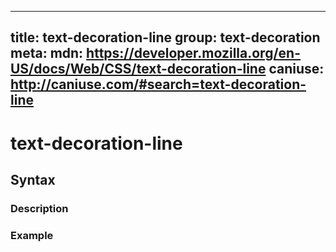 
  ---
  title: text-decoration-line
  group: text-decoration
  meta:
    mdn: https://developer.mozilla.org/en-US/docs/Web/CSS/text-decoration-line
    caniuse: http://caniuse.com/#search=text-decoration-line
  ---

  # text-decoration-line
  <!--- Introduction for text-decoration-line, keep it brief and set the overall context -->

  ## Syntax
  <!--- Introduce the various syntax for text-decoration-line -->

  ### Description
  <!--- For each major section of syntax, provide a description explaining its usage further -->

  ### Example
  <!--- Provide code examples for the syntax block you're currently describing -->